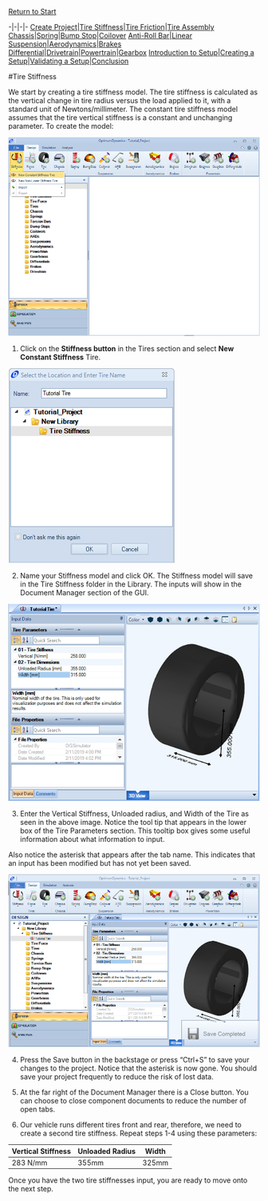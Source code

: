 [Return to Start](1_Tutorial_1.md)

-|-|-|-
[Create Project](2_Create_Project.md)|[Tire Stiffness](3_Tire_Stiffness.md)|[Tire Friction](4_Tire_Friction.md)|[Tire Assembly](5_TireAssy.md)
[Chassis](6_Chassis.md)|[Spring](7_Spring.md)|[Bump Stop](8_BumpStop.md)|[Coilover](9_Coilover.md)
[Anti-Roll Bar](10_ARB.md)|[Linear Suspension](11_LinearSus.md)|[Aerodynamics](12_Aero.md)|[Brakes](13_Brakes.md)
[Differential](14_Diff.md)|[Drivetrain](15_DT.md)|[Powertrain](16_Powertrain.md)|[Gearbox](17_Gearbox.md)
[Introduction to Setup](18_Setupintro.md)|[Creating a Setup](19_Setup.md)|[Validating a Setup](20_ValidateSetup.md)|[Conclusion](21_Conclusion.md)

#Tire Stiffness

We start by creating a tire stiffness model. The tire stiffness is calculated as the vertical change in tire radius versus the load applied to it, with a standard unit of Newtons/millimeter. The constant tire stiffness model assumes that the tire vertical stiffness is a constant and unchanging parameter. To create the model:

![Stiffness Button](../img/constant_stiff_tire.png)

1) Click on the __Stiffness button__ in the Tires section and select __New Constant Stiffness__ Tire.

![Tire Name](../img/tire_stiff_name.PNG)

2) Name your Stiffness model and click OK. The Stiffness model will save in the Tire Stiffness folder in the Library. The inputs will show in the Document Manager section of the GUI. 

![Tire Parameters](../img/tire_stiff_param.png)

3) Enter the Vertical Stiffness, Unloaded radius, and Width of the Tire as seen in the above image. Notice the tool tip that appears in the lower box of the Tire Parameters section. This tooltip box gives some useful information about what information to input. 

Also notice the asterisk that appears after the tab name. This indicates that an input has been modified but has not yet been saved.

![Save Tire](../img/save_tire.png)

4) Press the Save button in the backstage or press “Ctrl+S” to save your changes to the project. Notice that the asterisk is now gone. You should save your project frequently to reduce the risk of lost data. 

5) At the far right of the Document Manager there is a Close button. You can choose to close component documents to reduce the number of open tabs.

6) Our vehicle runs different tires front and rear, therefore, we need to create a second tire stiffness.  Repeat steps 1-4 using these parameters:

Vertical Stiffness|Unloaded Radius|Width
-|-|-
283 N/mm|355mm|325mm

Once you have the two tire stiffnesses input, you are ready to move onto the next step.